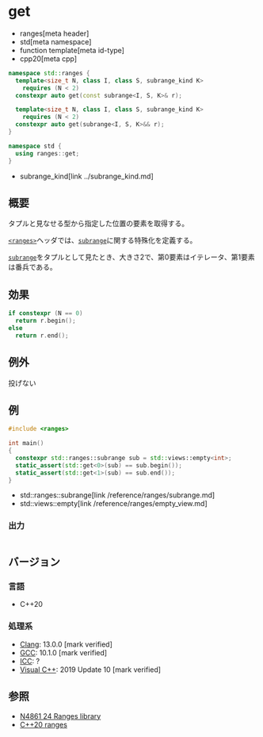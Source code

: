 # get
* ranges[meta header]
* std[meta namespace]
* function template[meta id-type]
* cpp20[meta cpp]

```cpp
namespace std::ranges {
  template<size_t N, class I, class S, subrange_kind K>
    requires (N < 2)
  constexpr auto get(const subrange<I, S, K>& r);

  template<size_t N, class I, class S, subrange_kind K>
    requires (N < 2)
  constexpr auto get(subrange<I, S, K>&& r);
}

namespace std {
  using ranges::get;
}
```
* subrange_kind[link ../subrange_kind.md]

## 概要
タプルと見なせる型から指定した位置の要素を取得する。

[`<ranges>`](/reference/ranges.md)ヘッダでは、[`subrange`](/reference/ranges/subrange.md)に関する特殊化を定義する。

[`subrange`](/reference/ranges/subrange.md)をタプルとして見たとき、大きさ2で、第0要素はイテレータ、第1要素は番兵である。

## 効果

```cpp
if constexpr (N == 0)
  return r.begin();
else
  return r.end();
```


## 例外
投げない


## 例
```cpp example
#include <ranges>

int main()
{
  constexpr std::ranges::subrange sub = std::views::empty<int>;
  static_assert(std::get<0>(sub) == sub.begin());
  static_assert(std::get<1>(sub) == sub.end());
}
```
* std::ranges::subrange[link /reference/ranges/subrange.md]
* std::views::empty[link /reference/ranges/empty_view.md]

### 出力
```
```

## バージョン
### 言語
- C++20

### 処理系
- [Clang](/implementation.md#clang): 13.0.0 [mark verified]
- [GCC](/implementation.md#gcc): 10.1.0 [mark verified]
- [ICC](/implementation.md#icc): ?
- [Visual C++](/implementation.md#visual_cpp): 2019 Update 10 [mark verified]

## 参照
- [N4861 24 Ranges library](https://timsong-cpp.github.io/cppwp/n4861/ranges)
- [C++20 ranges](https://techbookfest.org/product/5134506308665344)
